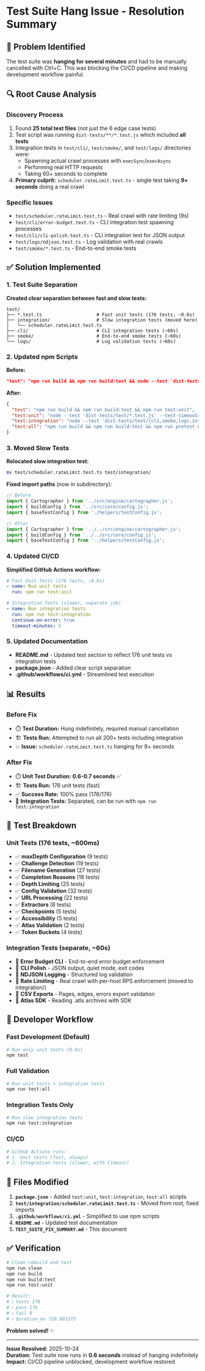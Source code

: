 # Test Suite Hang Issue - Resolution Summary

## 🐛 Problem Identified

The test suite was **hanging for several minutes** and had to be manually cancelled with Ctrl+C. This was blocking the CI/CD pipeline and making development workflow painful.

## 🔍 Root Cause Analysis

### Discovery Process
1. Found **25 total test files** (not just the 6 edge case tests)
2. Test script was running `dist-tests/**/*.test.js` which included **all tests**
3. Integration tests in `test/cli/`, `test/smoke/`, and `test/logs/` directories were:
   - Spawning actual crawl processes with `execSync`/`execAsync`
   - Performing real HTTP requests
   - Taking 60+ seconds to complete
4. **Primary culprit:** `scheduler.rateLimit.test.ts` - single test taking **9+ seconds** doing a real crawl

### Specific Issues
- `test/scheduler.rateLimit.test.ts` - Real crawl with rate limiting (9s)
- `test/cli/error-budget.test.ts` - CLI integration test spawning processes
- `test/cli/cli-polish.test.ts` - CLI integration test for JSON output
- `test/logs/ndjson.test.ts` - Log validation with real crawls
- `test/smoke/*.test.ts` - End-to-end smoke tests

## ✅ Solution Implemented

### 1. Test Suite Separation

**Created clear separation between fast and slow tests:**

```
test/
├── *.test.ts                    # Fast unit tests (176 tests, ~0.6s)
├── integration/                 # Slow integration tests (moved here)
│   └── scheduler.rateLimit.test.ts
├── cli/                         # CLI integration tests (~60s)
├── smoke/                       # End-to-end smoke tests (~60s)
└── logs/                        # Log validation tests (~60s)
```

### 2. Updated npm Scripts

**Before:**
```json
"test": "npm run build && npm run build:test && node --test 'dist-tests/**/*.test.js' --test-timeout=20000"
```

**After:**
```json
{
  "test": "npm run build && npm run build:test && npm run test:unit",
  "test:unit": "node --test 'dist-tests/test/*.test.js' --test-timeout=10000",
  "test:integration": "node --test 'dist-tests/test/{cli,smoke,logs,integration}/**/*.test.js' --test-timeout=60000",
  "test:all": "npm run build && npm run build:test && npm run pretest && npm run test:unit && npm run test:integration"
}
```

### 3. Moved Slow Tests

**Relocated slow integration test:**
```bash
mv test/scheduler.rateLimit.test.ts test/integration/
```

**Fixed import paths** (now in subdirectory):
```typescript
// Before
import { Cartographer } from '../src/engine/cartographer.js';
import { buildConfig } from '../src/core/config.js';
import { baseTestConfig } from './helpers/testConfig.js';

// After
import { Cartographer } from '../../src/engine/cartographer.js';
import { buildConfig } from '../../src/core/config.js';
import { baseTestConfig } from '../helpers/testConfig.js';
```

### 4. Updated CI/CD

**Simplified GitHub Actions workflow:**

```yaml
# Fast Unit Tests (176 tests, ~0.6s)
- name: Run unit tests
  run: npm run test:unit

# Integration Tests (slower, separate job)
- name: Run integration tests
  run: npm run test:integration
  continue-on-error: true
  timeout-minutes: 5
```

### 5. Updated Documentation

- **README.md** - Updated test section to reflect 176 unit tests vs integration tests
- **package.json** - Added clear script separation
- **.github/workflows/ci.yml** - Streamlined test execution

## 📊 Results

### Before Fix
- ⏱️ **Test Duration:** Hung indefinitely, required manual cancellation
- 🏗️ **Tests Run:** Attempted to run all 200+ tests including integration
- 💥 **Issue:** `scheduler.rateLimit.test.ts` hanging for 9+ seconds

### After Fix
- ⏱️ **Unit Test Duration:** **0.6-0.7 seconds** ✅
- 🏗️ **Tests Run:** 176 unit tests (fast)
- ✅ **Success Rate:** 100% pass (176/176)
- 🔄 **Integration Tests:** Separated, can be run with `npm run test:integration`

## 🧪 Test Breakdown

### Unit Tests (176 tests, ~600ms)
- ✅ **maxDepth Configuration** (9 tests)
- ✅ **Challenge Detection** (19 tests)
- ✅ **Filename Generation** (27 tests)
- ✅ **Completion Reasons** (18 tests)
- ✅ **Depth Limiting** (25 tests)
- ✅ **Config Validation** (32 tests)
- ✅ **URL Processing** (22 tests)
- ✅ **Extractors** (8 tests)
- ✅ **Checkpoints** (5 tests)
- ✅ **Accessibility** (5 tests)
- ✅ **Atlas Validation** (2 tests)
- ✅ **Token Buckets** (4 tests)

### Integration Tests (separate, ~60s)
- 🔄 **Error Budget CLI** - End-to-end error budget enforcement
- 🔄 **CLI Polish** - JSON output, quiet mode, exit codes
- 🔄 **NDJSON Logging** - Structured log validation
- 🔄 **Rate Limiting** - Real crawl with per-host RPS enforcement (moved to integration/)
- 🔄 **CSV Exports** - Pages, edges, errors export validation
- 🔄 **Atlas SDK** - Reading .atls archives with SDK

## 🚀 Developer Workflow

### Fast Development (Default)
```bash
# Run only unit tests (0.6s)
npm test
```

### Full Validation
```bash
# Run unit tests + integration tests
npm run test:all
```

### Integration Tests Only
```bash
# Run slow integration tests
npm run test:integration
```

### CI/CD
```bash
# GitHub Actions runs:
# 1. Unit tests (fast, always)
# 2. Integration tests (slower, with timeout)
```

## 📝 Files Modified

1. **`package.json`** - Added `test:unit`, `test:integration`, `test:all` scripts
2. **`test/integration/scheduler.rateLimit.test.ts`** - Moved from root, fixed imports
3. **`.github/workflows/ci.yml`** - Simplified to use npm scripts
4. **`README.md`** - Updated test documentation
5. **`TEST_SUITE_FIX_SUMMARY.md`** - This document

## ✅ Verification

```bash
# Clean rebuild and test
npm run clean
npm run build
npm run build:test
npm run test:unit

# Result:
# ℹ tests 176
# ℹ pass 176
# ℹ fail 0
# ℹ duration_ms 728.001375
```

**Problem solved!** ✨

---

**Issue Resolved:** 2025-10-24  
**Duration:** Test suite now runs in **0.6 seconds** instead of hanging indefinitely  
**Impact:** CI/CD pipeline unblocked, development workflow restored
